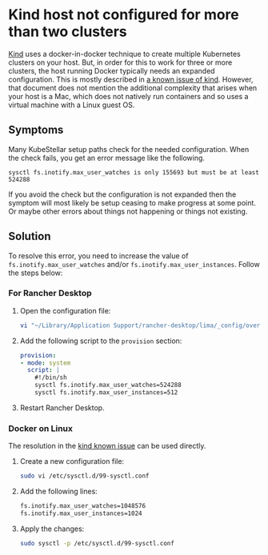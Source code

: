 # Kind host not configured for more than two clusters

[Kind](https://kind.sigs.k8s.io/) uses a docker-in-docker technique to
create multiple Kubernetes clusters on your host. But, in order for
this to work for three or more clusters, the host running Docker
typically needs an expanded configuration. This is mostly described in
[a known issue of
kind](https://kind.sigs.k8s.io/docs/user/known-issues/#pod-errors-due-to-too-many-open-files). However,
that document does not mention the additional complexity that arises
when your host is a Mac, which does not natively run containers and so
uses a virtual machine with a Linux guest OS.

## Symptoms

Many KubeStellar setup paths check for the needed configuration. When
the check fails, you get an error message like the following.

```
sysctl fs.inotify.max_user_watches is only 155693 but must be at least 524288
```

If you avoid the check but the configuration is not expanded then the
symptom will most likely be setup ceasing to make progress at some
point. Or maybe other errors about things not happening or things not
existing.

## Solution
To resolve this error, you need to increase the value of `fs.inotify.max_user_watches` and/or `fs.inotify.max_user_instances`. Follow the steps below:

### For Rancher Desktop
1. Open the configuration file:
   ```sh
   vi "~/Library/Application Support/rancher-desktop/lima/_config/override.yaml"
   ```

2. Add the following script to the `provision` section:
   ```yaml
   provision:
   - mode: system
     script: |
       #!/bin/sh
       sysctl fs.inotify.max_user_watches=524288
       sysctl fs.inotify.max_user_instances=512
   ```

3. Restart Rancher Desktop.

### Docker on Linux

The resolution in the [kind known issue](https://kind.sigs.k8s.io/docs/user/known-issues#pod-errors-due-to-too-many-open-files) can be used directly.

1. Create a new configuration file:
   ```sh
   sudo vi /etc/sysctl.d/99-sysctl.conf
   ```

2. Add the following lines:
   ```sh
   fs.inotify.max_user_watches=1048576
   fs.inotify.max_user_instances=1024
   ```

3. Apply the changes:
   ```sh
   sudo sysctl -p /etc/sysctl.d/99-sysctl.conf
   ```
